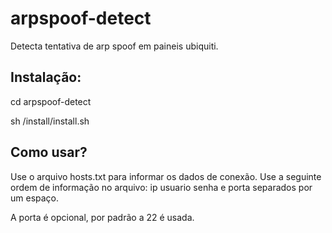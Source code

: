 # arpspoof-detect
Detecta tentativa de arp spoof em paineis ubiquiti.

Instalação:
-----------
cd arpspoof-detect

sh /install/install.sh

Como usar?
----------
Use o arquivo hosts.txt para informar os dados de conexão. Use a seguinte ordem de informação no arquivo: ip usuario senha e porta separados por um espaço.

A porta é opcional, por padrão a 22 é usada.
